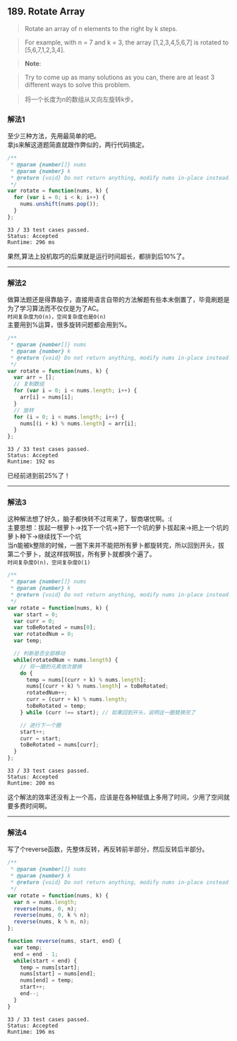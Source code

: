 ## 189. Rotate Array
> Rotate an array of n elements to the right by k steps.

> For example, with n = 7 and k = 3, the array [1,2,3,4,5,6,7] is rotated to [5,6,7,1,2,3,4].

> **Note**:

> Try to come up as many solutions as you can, there are at least 3 different ways to solve this problem.

> 将一个长度为n的数组从又向左旋转k步。

### 解法1
至少三种方法，先用最简单的吧。  
拿js来解这道题简直就跟作弊似的，两行代码搞定。
```js
/**
 * @param {number[]} nums
 * @param {number} k
 * @return {void} Do not return anything, modify nums in-place instead.
 */
var rotate = function(nums, k) {
  for (var i = 0; i < k; i++) {
    nums.unshift(nums.pop());
  }
};
```
```
33 / 33 test cases passed.
Status: Accepted
Runtime: 296 ms
```
果然,算法上投机取巧的后果就是运行时间超长，都排到后10%了。

---

### 解法2
做算法题还是得靠脑子，直接用语言自带的方法解题有些本末倒置了，毕竟刷题是为了学习算法而不仅仅是为了AC。  
`时间复杂度为O(n)，空间复杂度也是O(n)`  
主要用到%运算，很多旋转问题都会用到%。
```js
/**
 * @param {number[]} nums
 * @param {number} k
 * @return {void} Do not return anything, modify nums in-place instead.
 */
var rotate = function(nums, k) {
  var arr = [];
  // 复制数组
  for (var i = 0; i < nums.length; i++) {
    arr[i] = nums[i];
  }
  // 旋转
  for (i = 0; i < nums.length; i++) {
    nums[(i + k) % nums.length] = arr[i];
  }
};
```
```
33 / 33 test cases passed.
Status: Accepted
Runtime: 192 ms
```
已经前进到前25%了！

---

### 解法3
这种解法想了好久，脑子都快转不过弯来了，智商堪忧啊。:(  
主要思想：拔起一根萝卜->找下一个坑->把下一个坑的萝卜拔起来->把上一个坑的萝卜种下->继续找下一个坑  
当n能被k整除的时候，一圈下来并不能把所有萝卜都旋转完，所以回到开头，拔第二个萝卜，就这样拔啊拔，所有萝卜就都换个遍了。  
`时间复杂度O(n)，空间复杂度O(1)`  
```js
/**
 * @param {number[]} nums
 * @param {number} k
 * @return {void} Do not return anything, modify nums in-place instead.
 */
var rotate = function(nums, k) {
  var start = 0;
  var curr = 0;
  var toBeRotated = nums[0];
  var rotatedNum = 0;
  var temp;

  // 判断是否全部移动
  while(rotatedNum < nums.length) {
    // 将一圈的元素依次替换
    do {
      temp = nums[(curr + k) % nums.length];
      nums[(curr + k) % nums.length] = toBeRotated;
      rotatedNum++;
      curr = (curr + k) % nums.length;
      toBeRotated = temp;
    } while (curr !== start); // 如果回到开头，说明这一圈替换完了

    // 进行下一个圈
    start++;
    curr = start;
    toBeRotated = nums[curr];
  }
};
```
```
33 / 33 test cases passed.
Status: Accepted
Runtime: 200 ms
```
这个解法的效率还没有上一个高，应该是在各种赋值上多用了时间，少用了空间就要多费时间啊。

---

### 解法4
写了个reverse函数，先整体反转，再反转前半部分，然后反转后半部分。
```js
/**
 * @param {number[]} nums
 * @param {number} k
 * @return {void} Do not return anything, modify nums in-place instead.
 */
var rotate = function(nums, k) {
  var n = nums.length;
  reverse(nums, 0, n);
  reverse(nums, 0, k % n);
  reverse(nums, k % n, n);
};

function reverse(nums, start, end) {
  var temp;
  end = end - 1;
  while(start < end) {
    temp = nums[start];
    nums[start] = nums[end];
    nums[end] = temp;
    start++;
    end--;
  }
}
```
```
33 / 33 test cases passed.
Status: Accepted
Runtime: 196 ms
```
